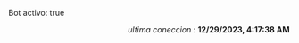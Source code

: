 <p>Bot activo: true</p>
<p align="right"><i>ultima coneccion</i> : <b>12/29/2023, 4:17:38 AM</b></p>
